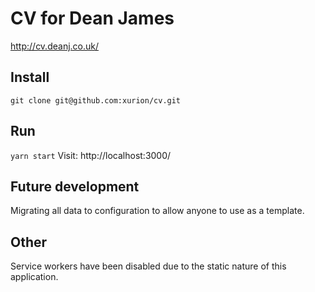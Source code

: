 # CV for Dean James

http://cv.deanj.co.uk/

## Install

`git clone git@github.com:xurion/cv.git`

## Run

`yarn start`
Visit: http://localhost:3000/

## Future development

Migrating all data to configuration to allow anyone to use as a template.

## Other

Service workers have been disabled due to the static nature of this application.
